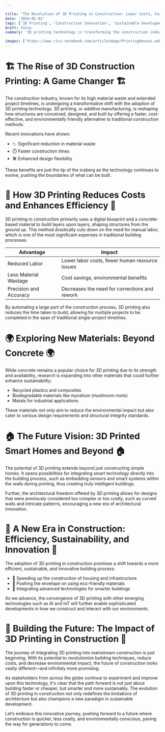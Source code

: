 ```yaml
---

title: 'The Revolution of 3D Printing in Construction: Lower Costs, Faster Builds'
date: '2024-01-02'
tags: ['3D Printing', 'Construction Innovation', 'Sustainable Development', 'Future of Building']
draft: false
summary: '3D printing technology is transforming the construction industry by reducing costs and construction time, while also exploring new materials for a sustainable future. This blog post delves into how 3D construction printing can shape the future of building development.'

images: ['https://www.rics-notebook.com/articleimage/PrintingHouses.webp']
---
```


# 🏗️ The Rise of 3D Construction Printing: A Game Changer 🏗️

The construction industry, known for its high material waste and extended project timelines, is undergoing a transformative shift with the adoption of 3D printing technology. 3D printing, or additive manufacturing, is reshaping how structures are conceived, designed, and built by offering a faster, cost-effective, and environmentally friendly alternative to traditional construction methods.

Recent innovations have shown:

- 📉 Significant reduction in material waste
- ⏱️ Faster construction times
- 🛠️ Enhanced design flexibility

These benefits are just the tip of the iceberg as the technology continues to evolve, pushing the boundaries of what can be built.

# 📐 How 3D Printing Reduces Costs and Enhances Efficiency 📐

3D printing in construction primarily uses a digital blueprint and a concrete-based material to build layers upon layers, shaping structures from the ground up. This method drastically cuts down on the need for manual labor, which is one of the most significant expenses in traditional building processes.

| Advantage              | Impact                                         |
| ---------------------- | ---------------------------------------------- |
| Reduced Labor          | Lower labor costs, fewer human resource issues |
| Less Material Wastage  | Cost savings, environmental benefits           |
| Precision and Accuracy | Decreases the need for corrections and rework  |

By automating a large part of the construction process, 3D printing also reduces the time taken to build, allowing for multiple projects to be completed in the span of traditional single-project timelines.

# 🌍 Exploring New Materials: Beyond Concrete 🌍

While concrete remains a popular choice for 3D printing due to its strength and availability, research is expanding into other materials that could further enhance sustainability:

- Recycled plastics and composites
- Biodegradable materials like mycelium (mushroom roots)
- Metals for industrial applications

These materials not only aim to reduce the environmental impact but also cater to various design requirements and structural integrity standards.

# 🏠 The Future Vision: 3D Printed Smart Homes and Beyond 🏠

The potential of 3D printing extends beyond just constructing simple homes. It opens possibilities for integrating smart technology directly into the building process, such as embedding sensors and smart systems within the walls during printing, thus creating truly intelligent buildings.

Further, the architectural freedom offered by 3D printing allows for designs that were previously considered too complex or too costly, such as curved walls and intricate patterns, encouraging a new era of architectural innovation.

# 🔄 A New Era in Construction: Efficiency, Sustainability, and Innovation 🔄

The adoption of 3D printing in construction promises a shift towards a more efficient, sustainable, and innovative building process:

- 🚀 Speeding up the construction of housing and infrastructure
- 🌱 Pushing the envelope on using eco-friendly materials
- 🤖 Integrating advanced technologies for smarter buildings

As we advance, the convergence of 3D printing with other emerging technologies such as AI and IoT will further enable sophisticated developments in how we construct and interact with our environments.

# 🌟 Building the Future: The Impact of 3D Printing in Construction 🌟

The journey of integrating 3D printing into mainstream construction is just beginning. With its potential to revolutionize building techniques, reduce costs, and decrease environmental impact, the future of construction looks vastly different—and infinitely more promising.

As stakeholders from across the globe continue to experiment and improve upon this technology, it's clear that the path forward is not just about building faster or cheaper, but smarter and more sustainably. The evolution of 3D printing in construction not only redefines the limitations of architecture but also champions a new paradigm in sustainable development.

Let’s embrace this innovative journey, pushing forward to a future where construction is quicker, less costly, and environmentally conscious, paving the way for generations to come.
